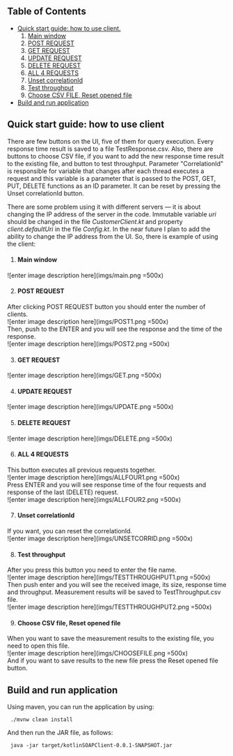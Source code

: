 ## Table of Contents

- [Quick start guide: how to use client.](#markdown-header-quick-start-guide-how-to-use-client)  
  1. [Main window](#markdown-header-main-window)  
  2. [POST REQUEST](#markdown-header-post-request)  
  3. [GET REQUEST](#markdown-header-get-request)  
  4. [UPDATE REQUEST](#markdown-header-update-request)  
  5. [DELETE REQUEST](#markdown-header-delete-request)  
  6. [ALL 4 REQUESTS](#markdown-header-all-4-requests)  
  7. [Unset correlationId](#markdown-header-unset-correlationid)  
  8. [Test throughput](#markdown-header-test-throughput)  
  9. [Choose CSV FILE, Reset opened file](#markdown-header-choose-csv-file-reset-opened-file)  
- [Build and run application](#markdown-header-build-and-run-application)

## Quick start guide: how to use client

There are few buttons on the UI, five of them for query execution. Every response time result is saved to a file TestResponse.csv.
Also, there are buttons to choose CSV file, if you want to add the new response time result to the existing file, and button to test throughput. 
Parameter "CorrelationId" is responsible for variable that changes after each thread executes a request and this variable is a parameter that is passed to the POST, GET, PUT, DELETE functions as an ID parameter. It can be reset by pressing the Unset correlationId button.

There are some problem using it with different servers — it is about changing the IP address of the server in the code. Immutable variable *uri* should be changed in the file *CustomerClient.kt* and property *client.defaultUri* in the file *Config.kt*. In the near future I plan to add the ability to change the IP address from the UI. 
So, there is example of using the client:  

 1. #### **Main window**  
 ![enter image description here](imgs/main.png =500x)
 
 2. #### **POST REQUEST**  
 After clicking POST REQUEST button you should enter the number of clients.  
 ![enter image description here](imgs/POST1.png =500x)  
 Then, push to the ENTER and you will see the response and the time of the response.  
 ![enter image description here](imgs/POST2.png =500x)

 3. #### **GET REQUEST**  
 ![enter image description here](imgs/GET.png =500x)

 4. #### **UPDATE REQUEST**  
 ![enter image description here](imgs/UPDATE.png =500x)  

 5. #### **DELETE REQUEST**  
 ![enter image description here](imgs/DELETE.png =500x)  

 6. #### **ALL 4 REQUESTS**  
 This button executes all previous requests together.  
 ![enter image description here](imgs/ALLFOUR1.png =500x)  
 Press ENTER and you will see response time of the four requests and response of the last (DELETE) request.  
 ![enter image description here](imgs/ALLFOUR2.png =500x)  

 7. #### **Unset correlationId**  
 If you want, you can reset the correlationId.  
 ![enter image description here](imgs/UNSETCORRID.png =500x)  

 8. #### **Test throughput**  
 After you press this button you need to enter the file name.  
 ![enter image description here](imgs/TESTTHROUGHPUT1.png =500x)  
 Then push enter and you will see the received image, its size, response time and throughput. Measurement results will be saved to TestThroughput.csv file.  
 ![enter image description here](imgs/TESTTHROUGHPUT2.png =500x)  
 
 9. #### **Choose CSV file, Reset opened file**  
 When you want to save the measurement results to the existing file, you need to open this file.  
 ![enter image description here](imgs/CHOOSEFILE.png =500x)  
 And if you want to save results to the new file press the Reset opened file button.  

## Build and run application

 Using maven, you can run the application by using: 
     
     ./mvnw clean install
 And then run the JAR file, as follows:
     
     java -jar target/kotlinSOAPClient-0.0.1-SNAPSHOT.jar
                      

